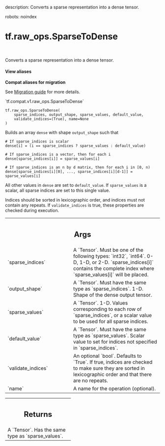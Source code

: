 description: Converts a sparse representation into a dense tensor.

robots: noindex

# tf.raw_ops.SparseToDense

<!-- Insert buttons and diff -->

<table class="tfo-notebook-buttons tfo-api nocontent" align="left">

</table>



Converts a sparse representation into a dense tensor.

<section class="expandable">
  <h4 class="showalways">View aliases</h4>
  <p>
<b>Compat aliases for migration</b>
<p>See
<a href="https://www.tensorflow.org/guide/migrate">Migration guide</a> for
more details.</p>
<p>`tf.compat.v1.raw_ops.SparseToDense`</p>
</p>
</section>

<pre class="devsite-click-to-copy prettyprint lang-py tfo-signature-link">
<code>tf.raw_ops.SparseToDense(
    sparse_indices, output_shape, sparse_values, default_value,
    validate_indices=(True), name=None
)
</code></pre>



<!-- Placeholder for "Used in" -->

Builds an array `dense` with shape `output_shape` such that

```
# If sparse_indices is scalar
dense[i] = (i == sparse_indices ? sparse_values : default_value)

# If sparse_indices is a vector, then for each i
dense[sparse_indices[i]] = sparse_values[i]

# If sparse_indices is an n by d matrix, then for each i in [0, n)
dense[sparse_indices[i][0], ..., sparse_indices[i][d-1]] = sparse_values[i]
```

All other values in `dense` are set to `default_value`.  If `sparse_values` is a
scalar, all sparse indices are set to this single value.

Indices should be sorted in lexicographic order, and indices must not
contain any repeats. If `validate_indices` is true, these properties
are checked during execution.

<!-- Tabular view -->
 <table class="responsive fixed orange">
<colgroup><col width="214px"><col></colgroup>
<tr><th colspan="2"><h2 class="add-link">Args</h2></th></tr>

<tr>
<td>
`sparse_indices`
</td>
<td>
A `Tensor`. Must be one of the following types: `int32`, `int64`.
0-D, 1-D, or 2-D.  `sparse_indices[i]` contains the complete
index where `sparse_values[i]` will be placed.
</td>
</tr><tr>
<td>
`output_shape`
</td>
<td>
A `Tensor`. Must have the same type as `sparse_indices`.
1-D.  Shape of the dense output tensor.
</td>
</tr><tr>
<td>
`sparse_values`
</td>
<td>
A `Tensor`.
1-D.  Values corresponding to each row of `sparse_indices`,
or a scalar value to be used for all sparse indices.
</td>
</tr><tr>
<td>
`default_value`
</td>
<td>
A `Tensor`. Must have the same type as `sparse_values`.
Scalar value to set for indices not specified in
`sparse_indices`.
</td>
</tr><tr>
<td>
`validate_indices`
</td>
<td>
An optional `bool`. Defaults to `True`.
If true, indices are checked to make sure they are sorted in
lexicographic order and that there are no repeats.
</td>
</tr><tr>
<td>
`name`
</td>
<td>
A name for the operation (optional).
</td>
</tr>
</table>



<!-- Tabular view -->
 <table class="responsive fixed orange">
<colgroup><col width="214px"><col></colgroup>
<tr><th colspan="2"><h2 class="add-link">Returns</h2></th></tr>
<tr class="alt">
<td colspan="2">
A `Tensor`. Has the same type as `sparse_values`.
</td>
</tr>

</table>

